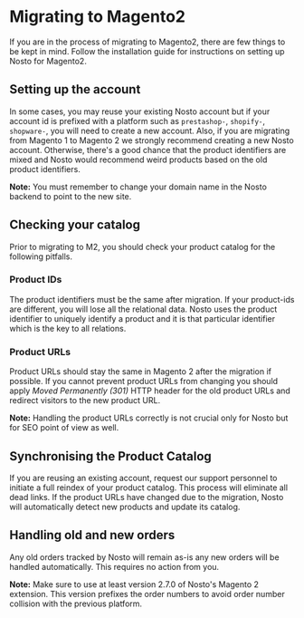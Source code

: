 # Migrating to Magento2

If you are in the process of migrating to Magento2, there are few things to be kept in mind. Follow the installation guide for instructions on setting up Nosto for Magento2.

## Setting up the account

In some cases, you may reuse your existing Nosto account but if your account id is prefixed with a platform such as `prestashop-`, `shopify-`, `shopware-`, you will need to create a new account. Also, if you are migrating from Magento 1 to Magento 2 we strongly recommend creating a new Nosto account. Otherwise, there's a good chance that the product identifiers are mixed and Nosto would recommend weird products based on the old product identifiers.

**Note:** You must remember to change your domain name in the Nosto backend to point to the new site.

## Checking your catalog

Prior to migrating to M2, you should check your product catalog for the following pitfalls.

### Product IDs

The product identifiers must be the same after migration. If your product-ids are different, you will lose all the relational data. Nosto uses the product identifier to uniquely identify a product and it is that particular identifier which is the key to all relations.

### Product URLs

Product URLs should stay the same in Magento 2 after the migration if possible. If you cannot prevent product URLs from changing you should apply _Moved Permanently \(301\)_ HTTP header for the old product URLs and redirect visitors to the new product URL.

**Note:** Handling the product URLs correctly is not crucial only for Nosto but for SEO point of view as well.

## Synchronising the Product Catalog

If you are reusing an existing account, request our support personnel to initiate a full reindex of your product catalog. This process will eliminate all dead links. If the product URLs have changed due to the migration, Nosto will automatically detect new products and update its catalog.

## Handling old and new orders

Any old orders tracked by Nosto will remain as-is any new orders will be handled automatically. This requires no action from you.

**Note:** Make sure to use at least version 2.7.0 of Nosto's Magento 2 extension. This version prefixes the order numbers to avoid order number collision with the previous platform.

